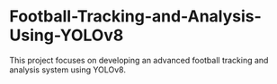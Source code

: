 # Football-Tracking-and-Analysis-Using-YOLOv8
This project focuses on developing an advanced football tracking and analysis system using YOLOv8.
